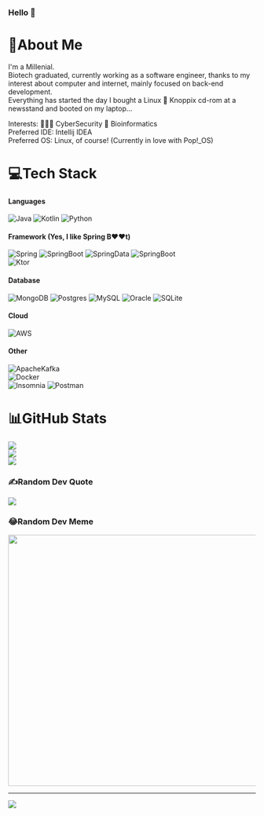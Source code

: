 ### Hello 👋

# 💫About Me
I'm a Millenial.  
Biotech graduated, currently working as a software engineer, thanks to my interest about computer and internet, mainly focused on back-end development.  
Everything has started the day I bought a Linux 🐧 Knoppix cd-rom at a newsstand and booted on my laptop...  

Interests:  🧑🏼‍💻 CyberSecurity 🧬 Bioinformatics  
Preferred IDE: Intellij IDEA  
Preferred OS: Linux, of course! (Currently in love with Pop!_OS)

# 💻Tech Stack
#### Languages
![Java](https://img.shields.io/badge/java-%23ED8B00.svg?style=flat&logo=java&logoColor=white&color=red) ![Kotlin](https://img.shields.io/badge/kotlin-%230095D5.svg?style=flat&logo=kotlin&logoColor=white&color=blueviolet) ![Python](https://img.shields.io/badge/python-3670A0?style=flat&logo=python&logoColor=ffdd54)

#### Framework (Yes, I like Spring B❤️❤️t)
![Spring](https://img.shields.io/badge/spring-%236DB33F.svg?style=flat&logo=spring&logoColor=white) ![SpringBoot](https://img.shields.io/badge/Spring_Boot-%236DB33F.svg?style=flat&logo=SpringBoot&logoColor=white) ![SpringData](https://img.shields.io/badge/Spring_Data-%236DB33F.svg?style=flat&logo=SpringData&logoColor=white) ![SpringBoot](https://img.shields.io/badge/Spring_Security-%236DB33F.svg?style=flat&logo=SpringSecurity&logoColor=white)  
![Ktor](https://img.shields.io/badge/Ktor-%230095D5.svg?style=flat&logo=ktor&logoColor=white&color=blue)

#### Database
![MongoDB](https://img.shields.io/badge/MongoDB-%234ea94b.svg?style=flat&logo=mongodb&logoColor=white) ![Postgres](https://img.shields.io/badge/postgres-%23316192.svg?style=flat&logo=postgresql&logoColor=white) ![MySQL](https://img.shields.io/badge/mysql-%2300f.svg?style=flat&logo=mysql&logoColor=white) ![Oracle](https://img.shields.io/badge/oracle-%2307405e.svg?style=flat&logo=oracle&logoColor=white&color=red) ![SQLite](https://img.shields.io/badge/sqlite-%2307405e.svg?style=flat&logo=sqlite&logoColor=white) 
 
#### Cloud
![AWS](https://img.shields.io/badge/AWS-%23FF9900.svg?style=flat&logo=amazon-aws&logoColor=white)

#### Other
![ApacheKafka](https://img.shields.io/badge/Apache_Kafka-%23FF9900.svg?style=flat&logo=Apache-Kafka&logoColor=white&color=black)  
![Docker](https://img.shields.io/badge/docker-%230db7ed.svg?style=flat&logo=docker&logoColor=white)  
![Insomnia](https://img.shields.io/badge/Insomnia-black?style=flat&logo=insomnia&logoColor=5849BE)  ![Postman](https://img.shields.io/badge/Postman-FF6C37?style=flat&logo=postman&logoColor=white)

# 📊GitHub Stats
![](https://github-readme-stats.vercel.app/api?username=G10xy&theme=merko&hide_border=true&include_all_commits=false&count_private=true)<br/>
![](https://github-readme-streak-stats.herokuapp.com/?user=G10xy&theme=merko&hide_border=true)<br/>
![](https://github-readme-stats.vercel.app/api/top-langs/?username=G10xy&theme=merko&hide_border=true&include_all_commits=false&count_private=true&layout=compact)

### ✍️Random Dev Quote
![](https://quotes-github-readme.vercel.app/api?type=horizontal&theme=merko)

### 😂Random Dev Meme
<img src="https://random-memer.herokuapp.com/" width="512px"/>

---
![](https://komarev.com/ghpvc/?username=G10xy&label=Visitors+Count&color=brightgreen)

